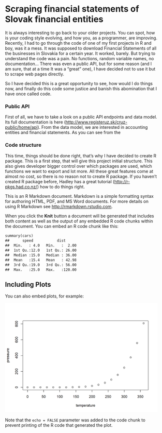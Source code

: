 # Scraping financial statements of Slovak financial entities




<p>It is always interesting to go back to your older projects. You can spot, how is your coding style evolving, and how you, as a programmer, are improving. Recently, I had to go through the code of one of my first projects in R and boy, was it a mess. It was supposed to download Financial Statements of all the businesses in Slovakia for a certain year. It worked, barely. But trying to understand the code was a pain. No functions,
random variable names, no documentation… There was even a public API, but for some reason (and I am sure, that at a time It was a “great” one), I have decided not to use it but to scrape web pages directly.</p>
<p>So I have decided this is a great opportunity to see, how would I do things now, and finally do this code some justice and banish this abomination that I have once called code.</p>
<div id="public-api" class="section level3">
<h3>Public API</h3>
<p>First of all, we have to take a look on a public API endpoints and data model. Its full documentation is here (<a href="http://www.registeruz.sk/cruz-public/home/api" class="uri">http://www.registeruz.sk/cruz-public/home/api</a>). From the data model, we are interested in accounting entities and financial statements.
As you can see from the</p>
</div>
<div id="code-structure" class="section level3">
<h3>Code structure</h3>
<p>This time, things should be done right, that’s why I have decided to create R package. This is a first step, that will give this project initial structure. This also gives developer bigger control over which packages are used, which functions we want to export and lot more. All these great features come at almost no cost, so there is no reason not to create R package. If you haven’t created R package before, Hadley has a great tutorial (<a href="http://r-pkgs.had.co.nz/" class="uri">http://r-pkgs.had.co.nz/</a>) how to do things right.</p>
<p>This is an R Markdown document. Markdown is a simple formatting syntax for authoring HTML, PDF, and MS Word documents. For more details on using R Markdown see <a href="http://rmarkdown.rstudio.com" class="uri">http://rmarkdown.rstudio.com</a>.</p>
<p>When you click the <strong>Knit</strong> button a document will be generated that includes both content as well as the output of any embedded R code chunks within the document. You can embed an R code chunk like this:</p>
<pre class="r"><code>summary(cars)
##      speed           dist       
##  Min.   : 4.0   Min.   :  2.00  
##  1st Qu.:12.0   1st Qu.: 26.00  
##  Median :15.0   Median : 36.00  
##  Mean   :15.4   Mean   : 42.98  
##  3rd Qu.:19.0   3rd Qu.: 56.00  
##  Max.   :25.0   Max.   :120.00</code></pre>
</div>
<div id="including-plots" class="section level2">
<h2>Including Plots</h2>
<p>You can also embed plots, for example:</p>
<p><img src="/post/2020-06-01-scraping-financial-statements-of-slovak-financial-entities.en_files/figure-html/pressure-1.png" width="672" /></p>
<p>Note that the <code>echo = FALSE</code> parameter was added to the code chunk to prevent printing of the R code that generated the plot.</p>
</div>

